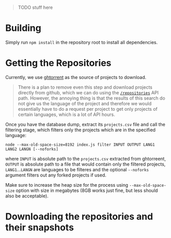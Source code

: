 > TODO stuff here

# Building

Simply run `npm install` in the repository root to install all dependencies. 

# Getting the Repositories

Currently, we use [ghtorrent](http://http://ghtorrent.org/) as the source of projects to download. 

> There is a plan to remove even this step and download projects directly from github, which we can do using the [`/repositories`](https://developer.github.com/v3/repos/#list-all-public-repositories) API path. However, the annoying thing is that the results of this search do not give us the language of the project and therefore we would essentially have to do a request per project to get only projects of certain languages, which is a lot of API hours. 

Once you have the database dump, extract its `projects.csv` file and call the filtering stage, which filters only the projects which are in the specified language:

    node --max-old-space-size=8192 index.js filter INPUT OUTPUT LANG1 LANG2 LANGN [--noforks]

where `INPUT` is absolute path to the `projects.csv` extracted from ghtorreent, `OUTPUT` is absolute path to a file that would contain only the filtered projects, `LANG1`...`LANGN` are languages to be filteres and the optional `--noforks` argument filters out any forked projects if used. 

Make sure to increase the heap size for the process using `--max-old-space-size` option with size in megabytes (8GB works just fine, but less should also be acceptable). 

# Downloading the repositories and their snapshots





